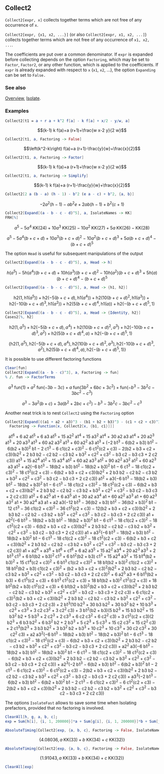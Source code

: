## Collect2

`Collect2[expr, x]` collects together terms which are not free of any occurrence of `x`.

`Collect2[expr, {x1, x2, ...}]` (or also `Collect2[expr, x1, x2, ...]`) collects together terms which are not free of any occurrence of `x1, x2, ...`.

The coefficients are put over a common denominator. If `expr` is expanded before collecting depends on the option `Factoring`, which may be set to `Factor`, `Factor2`, or any other function, which is applied to the coefficients. If `expr` is already expanded with respect to `x` (`x1`, `x2`, ...), the option `Expanding` can be set to `False.`

### See also

[Overview](Extra/FeynCalc.md), [Isolate](Isolate.md).

### Examples

```mathematica
Collect2[t1 = a + r a + k^2 f[a] - k f[a] + x/2 - y/w, a]
```

$$(k-1) k f(a)+a (r+1)+\frac{w x-2 y}{2 w}$$

```mathematica
Collect2[t1, a, Factoring -> False]
```

$$\left(k^2-k\right) f(a)+a (r+1)-\frac{y}{w}+\frac{x}{2}$$

```mathematica
Collect2[t1, a, Factoring -> Factor]
```

$$(k-1) k f(a)+a (r+1)+\frac{w x-2 y}{2 w}$$

```mathematica
Collect2[t1, a, Factoring -> Simplify]
```

$$(k-1) k f(a)+a (r+1)-\frac{y}{w}+\frac{x}{2}$$

```mathematica
Collect2[2 a (b - a) (h - 1) - b^2 (e a - c) + b^2, {a, b}]
```

$$-2 a^2 (h-1)-a b^2 e+2 a b (h-1)+b^2 (c+1)$$

```mathematica
Collect2[Expand[(a - b - c - d)^5], a, IsolateNames -> KK]
FRH[%]
```

$$a^5-5 a^4 \;\text{KK}(24)+10 a^3 \;\text{KK}(25)-10 a^2 \;\text{KK}(27)+5 a \;\text{KK}(26)-\text{KK}(28)$$

$$a^5-5 a^4 (b+c+d)+10 a^3 (b+c+d)^2-10 a^2 (b+c+d)^3+5 a (b+c+d)^4-(b+c+d)^5$$

The option `Head` is useful for subsequent manipulations of the output

```mathematica
Collect2[Expand[(a - b - c - d)^5], a, Head -> h]
```

$$h\left(a^5\right)-5 h\left(a^4\right) (b+c+d)+10 h\left(a^3\right) (b+c+d)^2-10 h\left(a^2\right) (b+c+d)^3+5 h(a) (b+c+d)^4-(b+c+d)^5$$

```mathematica
Collect2[Expand[(a - b - c - d)^5], a, Head -> {h1, h2}]
```

$$\text{h2}\left(1,\text{h1}\left(a^5\right)\right)+\text{h2}\left(-5 (b+c+d),\text{h1}\left(a^4\right)\right)+\text{h2}\left(10 (b+c+d)^2,\text{h1}\left(a^3\right)\right)+\text{h2}\left(-10 (b+c+d)^3,\text{h1}\left(a^2\right)\right)+\text{h2}\left(5 (b+c+d)^4,\text{h1}(a)\right)+\text{h2}\left(-(b+c+d)^5,1\right)$$

```mathematica
Collect2[Expand[(a - b - c - d)^5], a, Head -> {Identity, h2}]
Cases2[%, h2]
```

$$\text{h2}\left(1,a^5\right)+\text{h2}\left(-5 (b+c+d),a^4\right)+\text{h2}\left(10 (b+c+d)^2,a^3\right)+\text{h2}\left(-10 (b+c+d)^3,a^2\right)+\text{h2}\left(5 (b+c+d)^4,a\right)+\text{h2}\left(-(b+c+d)^5,1\right)$$

$$\left\{\text{h2}\left(1,a^5\right),\text{h2}\left(-5 (b+c+d),a^4\right),\text{h2}\left(10 (b+c+d)^2,a^3\right),\text{h2}\left(-10 (b+c+d)^3,a^2\right),\text{h2}\left(5 (b+c+d)^4,a\right),\text{h2}\left(-(b+c+d)^5,1\right)\right\}$$

It is possible to use different factoring functions

```mathematica
Clear[fun]
Collect2[Expand[(a - b - c)^3], a, Factoring -> fun]
% /. fun -> FactorTerms
```

$$a^3 \;\text{fun}(1)+a^2 \;\text{fun}(-3 b-3 c)+a \;\text{fun}\left(3 b^2+6 b c+3 c^2\right)+\text{fun}\left(-b^3-3 b^2 c-3 b c^2-c^3\right)$$

$$a^3-3 a^2 (b+c)+3 a \left(b^2+2 b c+c^2\right)-b^3-3 b^2 c-3 b c^2-c^3$$

Another neat trick is to nest `Collect2` using the `Factoring` option

```mathematica
Collect2[Expand[((a1 + a2 + a3)^3 - (b1 + b2 + b3)^3 - (c1 + c2 + c3)^3)^2], {a1, a2, a3}, 
  Factoring -> Function[x, Collect2[x, {b1, c1}]]]
```

$$\text{a1}^6+6 \;\text{a2} \;\text{a1}^5+6 \;\text{a3} \;\text{a1}^5+15 \;\text{a2}^2 \;\text{a1}^4+15 \;\text{a3}^2 \;\text{a1}^4+30 \;\text{a2} \;\text{a3} \;\text{a1}^4+20 \;\text{a2}^3 \;\text{a1}^3+20 \;\text{a3}^3 \;\text{a1}^3+60 \;\text{a2} \;\text{a3}^2 \;\text{a1}^3+60 \;\text{a2}^2 \;\text{a3} \;\text{a1}^3+\left(-2 \;\text{b1}^3-6 (\text{b2}+\text{b3}) \;\text{b1}^2-6 (\text{b2}+\text{b3})^2 \;\text{b1}-2 \;\text{c1}^3-6 \;\text{c1} (\text{c2}+\text{c3})^2-6 \;\text{c1}^2 (\text{c2}+\text{c3})-2 (\text{b2}+\text{b3}+\text{c2}+\text{c3}) \left(\text{b2}^2+2 \;\text{b3} \;\text{b2}-\text{c2} \;\text{b2}-\text{c3} \;\text{b2}+\text{b3}^2+\text{c2}^2+\text{c3}^2-\text{b3} \;\text{c2}-\text{b3} \;\text{c3}+2 \;\text{c2} \;\text{c3}\right)\right) \;\text{a1}^3+15 \;\text{a2}^4 \;\text{a1}^2+15 \;\text{a3}^4 \;\text{a1}^2+60 \;\text{a2} \;\text{a3}^3 \;\text{a1}^2+90 \;\text{a2}^2 \;\text{a3}^2 \;\text{a1}^2+60 \;\text{a2}^3 \;\text{a3} \;\text{a1}^2+\text{a2} \left(-6 \;\text{b1}^3-18 (\text{b2}+\text{b3}) \;\text{b1}^2-18 (\text{b2}+\text{b3})^2 \;\text{b1}-6 \;\text{c1}^3-18 \;\text{c1} (\text{c2}+\text{c3})^2-18 \;\text{c1}^2 (\text{c2}+\text{c3})-6 (\text{b2}+\text{b3}+\text{c2}+\text{c3}) \left(\text{b2}^2+2 \;\text{b3} \;\text{b2}-\text{c2} \;\text{b2}-\text{c3} \;\text{b2}+\text{b3}^2+\text{c2}^2+\text{c3}^2-\text{b3} \;\text{c2}-\text{b3} \;\text{c3}+2 \;\text{c2} \;\text{c3}\right)\right) \;\text{a1}^2+\text{a3} \left(-6 \;\text{b1}^3-18 (\text{b2}+\text{b3}) \;\text{b1}^2-18 (\text{b2}+\text{b3})^2 \;\text{b1}-6 \;\text{c1}^3-18 \;\text{c1} (\text{c2}+\text{c3})^2-18 \;\text{c1}^2 (\text{c2}+\text{c3})-6 (\text{b2}+\text{b3}+\text{c2}+\text{c3}) \left(\text{b2}^2+2 \;\text{b3} \;\text{b2}-\text{c2} \;\text{b2}-\text{c3} \;\text{b2}+\text{b3}^2+\text{c2}^2+\text{c3}^2-\text{b3} \;\text{c2}-\text{b3} \;\text{c3}+2 \;\text{c2} \;\text{c3}\right)\right) \;\text{a1}^2+6 \;\text{a2}^5 \;\text{a1}+6 \;\text{a3}^5 \;\text{a1}+30 \;\text{a2} \;\text{a3}^4 \;\text{a1}+60 \;\text{a2}^2 \;\text{a3}^3 \;\text{a1}+60 \;\text{a2}^3 \;\text{a3}^2 \;\text{a1}+30 \;\text{a2}^4 \;\text{a3} \;\text{a1}+\text{a2} \;\text{a3} \left(-12 \;\text{b1}^3-36 (\text{b2}+\text{b3}) \;\text{b1}^2-36 (\text{b2}+\text{b3})^2 \;\text{b1}-12 \;\text{c1}^3-36 \;\text{c1} (\text{c2}+\text{c3})^2-36 \;\text{c1}^2 (\text{c2}+\text{c3})-12 (\text{b2}+\text{b3}+\text{c2}+\text{c3}) \left(\text{b2}^2+2 \;\text{b3} \;\text{b2}-\text{c2} \;\text{b2}-\text{c3} \;\text{b2}+\text{b3}^2+\text{c2}^2+\text{c3}^2-\text{b3} \;\text{c2}-\text{b3} \;\text{c3}+2 \;\text{c2} \;\text{c3}\right)\right) \;\text{a1}+\text{a2}^2 \left(-6 \;\text{b1}^3-18 (\text{b2}+\text{b3}) \;\text{b1}^2-18 (\text{b2}+\text{b3})^2 \;\text{b1}-6 \;\text{c1}^3-18 \;\text{c1} (\text{c2}+\text{c3})^2-18 \;\text{c1}^2 (\text{c2}+\text{c3})-6 (\text{b2}+\text{b3}+\text{c2}+\text{c3}) \left(\text{b2}^2+2 \;\text{b3} \;\text{b2}-\text{c2} \;\text{b2}-\text{c3} \;\text{b2}+\text{b3}^2+\text{c2}^2+\text{c3}^2-\text{b3} \;\text{c2}-\text{b3} \;\text{c3}+2 \;\text{c2} \;\text{c3}\right)\right) \;\text{a1}+\text{a3}^2 \left(-6 \;\text{b1}^3-18 (\text{b2}+\text{b3}) \;\text{b1}^2-18 (\text{b2}+\text{b3})^2 \;\text{b1}-6 \;\text{c1}^3-18 \;\text{c1} (\text{c2}+\text{c3})^2-18 \;\text{c1}^2 (\text{c2}+\text{c3})-6 (\text{b2}+\text{b3}+\text{c2}+\text{c3}) \left(\text{b2}^2+2 \;\text{b3} \;\text{b2}-\text{c2} \;\text{b2}-\text{c3} \;\text{b2}+\text{b3}^2+\text{c2}^2+\text{c3}^2-\text{b3} \;\text{c2}-\text{b3} \;\text{c3}+2 \;\text{c2} \;\text{c3}\right)\right) \;\text{a1}+\text{a2}^6+\text{a3}^6+\text{b1}^6+\text{c1}^6+6 \;\text{a2} \;\text{a3}^5+15 \;\text{a2}^2 \;\text{a3}^4+20 \;\text{a2}^3 \;\text{a3}^3+2 \;\text{b1}^3 \;\text{c1}^3+6 \;\text{b1} (\text{b2}+\text{b3})^2 \;\text{c1}^3+6 \;\text{b1}^2 (\text{b2}+\text{b3}) \;\text{c1}^3+15 \;\text{a2}^4 \;\text{a3}^2+15 \;\text{b1}^4 (\text{b2}+\text{b3})^2+15 \;\text{c1}^4 (\text{c2}+\text{c3})^2+6 \;\text{b1}^3 \;\text{c1} (\text{c2}+\text{c3})^2+18 \;\text{b1} (\text{b2}+\text{b3})^2 \;\text{c1} (\text{c2}+\text{c3})^2+18 \;\text{b1}^2 (\text{b2}+\text{b3}) \;\text{c1} (\text{c2}+\text{c3})^2+(\text{b2}+\text{b3}+\text{c2}+\text{c3})^2 \left(\text{b2}^2+2 \;\text{b3} \;\text{b2}-\text{c2} \;\text{b2}-\text{c3} \;\text{b2}+\text{b3}^2+\text{c2}^2+\text{c3}^2-\text{b3} \;\text{c2}-\text{b3} \;\text{c3}+2 \;\text{c2} \;\text{c3}\right)^2+6 \;\text{a2}^5 \;\text{a3}+6 \;\text{b1}^5 (\text{b2}+\text{b3})+6 \;\text{c1}^5 (\text{c2}+\text{c3})+6 \;\text{b1}^3 \;\text{c1}^2 (\text{c2}+\text{c3})+18 \;\text{b1} (\text{b2}+\text{b3})^2 \;\text{c1}^2 (\text{c2}+\text{c3})+18 \;\text{b1}^2 (\text{b2}+\text{b3}) \;\text{c1}^2 (\text{c2}+\text{c3})+6 \;\text{b1} (\text{b2}+\text{b3})^2 (\text{b2}+\text{b3}+\text{c2}+\text{c3}) \left(\text{b2}^2+2 \;\text{b3} \;\text{b2}-\text{c2} \;\text{b2}-\text{c3} \;\text{b2}+\text{b3}^2+\text{c2}^2+\text{c3}^2-\text{b3} \;\text{c2}-\text{b3} \;\text{c3}+2 \;\text{c2} \;\text{c3}\right)+6 \;\text{c1} (\text{c2}+\text{c3})^2 (\text{b2}+\text{b3}+\text{c2}+\text{c3}) \left(\text{b2}^2+2 \;\text{b3} \;\text{b2}-\text{c2} \;\text{b2}-\text{c3} \;\text{b2}+\text{b3}^2+\text{c2}^2+\text{c3}^2-\text{b3} \;\text{c2}-\text{b3} \;\text{c3}+2 \;\text{c2} \;\text{c3}\right)+2 \;\text{b1}^3 \left(10 \;\text{b2}^3+30 \;\text{b3} \;\text{b2}^2+30 \;\text{b3}^2 \;\text{b2}+10 \;\text{b3}^3+\text{c2}^3+\text{c3}^3+3 \;\text{c2} \;\text{c3}^2+3 \;\text{c2}^2 \;\text{c3}\right)+3 \;\text{b1}^2 (\text{b2}+\text{b3}) \left(5 \;\text{b2}^3+15 \;\text{b3} \;\text{b2}^2+15 \;\text{b3}^2 \;\text{b2}+5 \;\text{b3}^3+2 \;\text{c2}^3+2 \;\text{c3}^3+6 \;\text{c2} \;\text{c3}^2+6 \;\text{c2}^2 \;\text{c3}\right)+3 \;\text{c1}^2 (\text{c2}+\text{c3}) \left(2 \;\text{b2}^3+6 \;\text{b3} \;\text{b2}^2+6 \;\text{b3}^2 \;\text{b2}+2 \;\text{b3}^3+5 \;\text{c2}^3+5 \;\text{c3}^3+15 \;\text{c2} \;\text{c3}^2+15 \;\text{c2}^2 \;\text{c3}\right)+2 \;\text{c1}^3 \left(\text{b2}^3+3 \;\text{b3} \;\text{b2}^2+3 \;\text{b3}^2 \;\text{b2}+\text{b3}^3+10 \;\text{c2}^3+10 \;\text{c3}^3+30 \;\text{c2} \;\text{c3}^2+30 \;\text{c2}^2 \;\text{c3}\right)+\text{a2} \;\text{a3}^2 \left(-6 \;\text{b1}^3-18 (\text{b2}+\text{b3}) \;\text{b1}^2-18 (\text{b2}+\text{b3})^2 \;\text{b1}-6 \;\text{c1}^3-18 \;\text{c1} (\text{c2}+\text{c3})^2-18 \;\text{c1}^2 (\text{c2}+\text{c3})-6 (\text{b2}+\text{b3}+\text{c2}+\text{c3}) \left(\text{b2}^2+2 \;\text{b3} \;\text{b2}-\text{c2} \;\text{b2}-\text{c3} \;\text{b2}+\text{b3}^2+\text{c2}^2+\text{c3}^2-\text{b3} \;\text{c2}-\text{b3} \;\text{c3}+2 \;\text{c2} \;\text{c3}\right)\right)+\text{a2}^2 \;\text{a3} \left(-6 \;\text{b1}^3-18 (\text{b2}+\text{b3}) \;\text{b1}^2-18 (\text{b2}+\text{b3})^2 \;\text{b1}-6 \;\text{c1}^3-18 \;\text{c1} (\text{c2}+\text{c3})^2-18 \;\text{c1}^2 (\text{c2}+\text{c3})-6 (\text{b2}+\text{b3}+\text{c2}+\text{c3}) \left(\text{b2}^2+2 \;\text{b3} \;\text{b2}-\text{c2} \;\text{b2}-\text{c3} \;\text{b2}+\text{b3}^2+\text{c2}^2+\text{c3}^2-\text{b3} \;\text{c2}-\text{b3} \;\text{c3}+2 \;\text{c2} \;\text{c3}\right)\right)+\text{a2}^3 \left(-2 \;\text{b1}^3-6 (\text{b2}+\text{b3}) \;\text{b1}^2-6 (\text{b2}+\text{b3})^2 \;\text{b1}-2 \;\text{c1}^3-6 \;\text{c1} (\text{c2}+\text{c3})^2-6 \;\text{c1}^2 (\text{c2}+\text{c3})-2 (\text{b2}+\text{b3}+\text{c2}+\text{c3}) \left(\text{b2}^2+2 \;\text{b3} \;\text{b2}-\text{c2} \;\text{b2}-\text{c3} \;\text{b2}+\text{b3}^2+\text{c2}^2+\text{c3}^2-\text{b3} \;\text{c2}-\text{b3} \;\text{c3}+2 \;\text{c2} \;\text{c3}\right)\right)+\text{a3}^3 \left(-2 \;\text{b1}^3-6 (\text{b2}+\text{b3}) \;\text{b1}^2-6 (\text{b2}+\text{b3})^2 \;\text{b1}-2 \;\text{c1}^3-6 \;\text{c1} (\text{c2}+\text{c3})^2-6 \;\text{c1}^2 (\text{c2}+\text{c3})-2 (\text{b2}+\text{b3}+\text{c2}+\text{c3}) \left(\text{b2}^2+2 \;\text{b3} \;\text{b2}-\text{c2} \;\text{b2}-\text{c3} \;\text{b2}+\text{b3}^2+\text{c2}^2+\text{c3}^2-\text{b3} \;\text{c2}-\text{b3} \;\text{c3}+2 \;\text{c2} \;\text{c3}\right)\right)$$

The options `IsolateFast` allows to save some time when Isolating prefactors, provided that no factoring is involved.

```mathematica
ClearAll[h, g, a, b, c];
exp = Sum[h[i], {i, 1, 200000}]*a + Sum[g[i], {i, 1, 200000}]*b + Sum[j[i], {i, 1, 200000}]*c;
```

```mathematica
AbsoluteTiming[Collect2[exp, {a, b, c}, Factoring -> False, IsolateNames -> KK, Expanding -> False]]
```

$$\{4.08036,a \;\text{KK}(33)+b \;\text{KK}(34)+c \;\text{KK}(32)\}$$

```mathematica
AbsoluteTiming[Collect2[exp, {a, b, c}, Factoring -> False, IsolateNames -> KK, IsolateFast -> True, Expanding -> False]]
```

$$\{1.91043,a \;\text{KK}(33)+b \;\text{KK}(34)+c \;\text{KK}(32)\}$$

```mathematica
ClearAll[exp]
```
